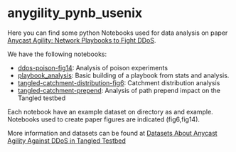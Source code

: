 # anygility_pynb_usenix
Here you can find some python Notebooks used for data analysis on paper [Anycast Agility: Network Playbooks to Fight DDoS](https://arxiv.org/abs/2006.14058#:~:text=IP%20anycast%20is%20used%20for,%2DService%20(DDoS)%20attacks).

We have the following notebooks:

- [ddos-poison-fig14](https://github.com/LMBertholdo/anygility-pynb-usenix/blob/main/ddos-poison-fig14/graph-poison-path.ipynb): Analysis of poison experiments
- [playbook_analysis](https://github.com/LMBertholdo/anygility-pynb-usenix/blob/main/playbook_analysis/Playbook-Analysis-Tangled-Catchment-load-distribution.ipynb): Basic building of a playbook from stats and analysis.
- [tangled-catchment-distribution-fig6](https://github.com/LMBertholdo/anygility-pynb-usenix/blob/main/tangled-catchment-distribution-fig6/Tangled-Catchment-load-distribution-usenix-fig6.ipynb): Catchment distribution analysis
- [tangled-catchment-prepend](https://github.com/LMBertholdo/anygility-pynb-usenix/blob/main/tangled-catchment-prepend/Tangled-Catchment-load-distribution.ipynb): Analysis of path prepend impact on the Tangled testbed

Each notebook have an example dataset on directory as and example. Notebooks used to create paper figures are indicated (fig6,fig14).

More information and datasets can be found at [Datasets About Anycast Agility Against DDoS in Tangled Testbed](https://ant.isi.edu/datasets/anycast/anycast_against_ddos/tangled/index.html)
